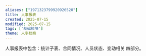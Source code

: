 ```yaml
---
aliases: ["1971323799920926520"]
title: 人事报表
created: 2025-07-15
modified: 2025-07-15
tags: ['基础模块']
theme: 人事档案
---
```


人事报表中包含：统计子表、合同情况、人员状态、变动相关 四部分。